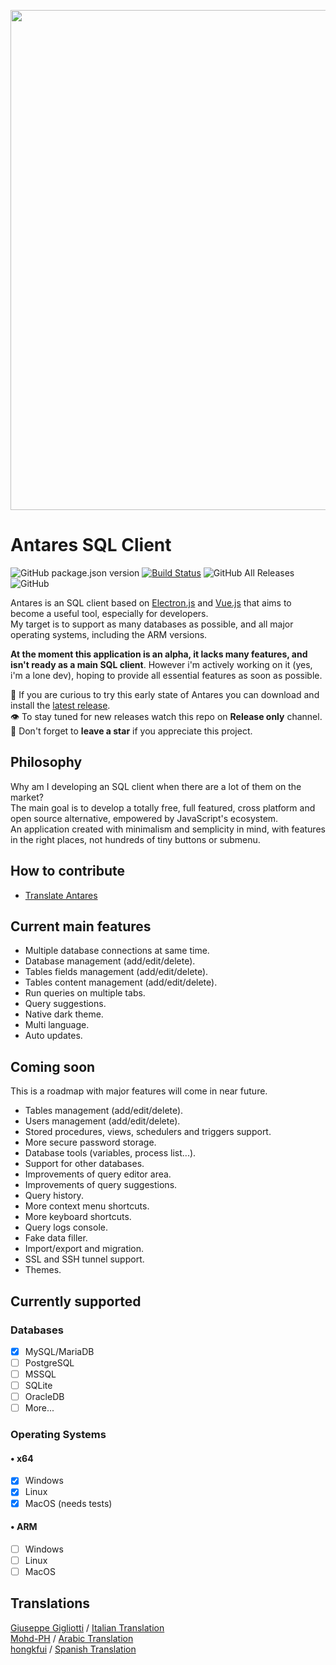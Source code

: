 <p align="center">
    <img width="800" src="https://raw.githubusercontent.com/Fabio286/antares/master/docs/screen-alpha.png">
</p>

# Antares SQL Client

![GitHub package.json version](https://img.shields.io/github/package-json/v/fabio286/antares) [![Build Status](https://travis-ci.com/Fabio286/antares.svg?branch=master)](https://travis-ci.com/Fabio286/antares) ![GitHub All Releases](https://img.shields.io/github/downloads/fabio286/antares/total) ![GitHub](https://img.shields.io/github/license/fabio286/antares)

Antares is an SQL client based on [Electron.js](https://github.com/electron/electron) and [Vue.js](https://github.com/vuejs/vue) that aims to become a useful tool, especially for developers.  
My target is to support as many databases as possible, and all major operating systems, including the ARM versions.  

**At the moment this application is an alpha, it lacks many features, and isn't ready as a main SQL client**. However i'm actively working on it (yes, i'm a lone dev), hoping to provide all essential features as soon as possible.

🔗 If you are curious to try this early state of Antares you can download and install the [latest release](https://github.com/Fabio286/antares/releases).  
👁 To stay tuned for new releases watch this repo on **Release only** channel.  
🌟 Don't forget to **leave a star** if you appreciate this project.

## Philosophy

Why am I developing an SQL client when there are a lot of them on the market?  
The main goal is to develop a totally free, full featured, cross platform and open source alternative, empowered by JavaScript's ecosystem.  
An application created with minimalism and semplicity in mind, with features in the right places, not hundreds of tiny buttons or submenu.

## How to contribute

- [Translate Antares](https://github.com/Fabio286/antares/wiki/Translate-Antares)

## Current main features

- Multiple database connections at same time.
- Database management (add/edit/delete).
- Tables fields management (add/edit/delete).
- Tables content management (add/edit/delete).
- Run queries on multiple tabs.
- Query suggestions.
- Native dark theme.
- Multi language.
- Auto updates.

## Coming soon

This is a roadmap with major features will come in near future.

- Tables management (add/edit/delete).
- Users management (add/edit/delete).
- Stored procedures, views, schedulers and triggers support.
- More secure password storage.
- Database tools (variables, process list...).
- Support for other databases.
- Improvements of query editor area.
- Improvements of query suggestions.
- Query history.
- More context menu shortcuts.
- More keyboard shortcuts.
- Query logs console.
- Fake data filler.
- Import/export and migration.
- SSL and SSH tunnel support.
- Themes.

## Currently supported

### Databases

- [x] MySQL/MariaDB
- [ ] PostgreSQL
- [ ] MSSQL
- [ ] SQLite
- [ ] OracleDB
- [ ] More...

### Operating Systems

#### • x64

- [x] Windows
- [x] Linux
- [x] MacOS (needs tests)

#### • ARM

- [ ] Windows
- [ ] Linux
- [ ] MacOS

## Translations

[Giuseppe Gigliotti](https://github.com/ReverbOD) / [Italian Translation](https://github.com/Fabio286/antares/pull/20)  
[Mohd-PH](https://github.com/Mohd-PH) / [Arabic Translation](https://github.com/Fabio286/antares/pull/29)  
[hongkfui](https://github.com/hongkfui) / [Spanish Translation](https://github.com/Fabio286/antares/pull/32)
